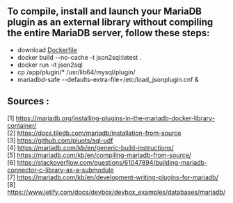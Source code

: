 ## To compile, install and launch your MariaDB plugin as an external library without compiling the entire MariaDB server, follow these steps:

* download [Dockerfile](https://github.com/SylvainA77/JSON2SQL-plugin/blob/main/docker/rockylinux/Dockerfile) 
* docker build --no-cache -t json2sql:latest .
* docker run -it json2sql
* cp /app/plugin/* /usr/lib64/mysql/plugin/
* mariadbd-safe --defaults-extra-file=/etc/load_jsonplugin.cnf &

## Sources :  
[1] https://mariadb.org/installing-plugins-in-the-mariadb-docker-library-container/  
[2] https://docs.tiledb.com/mariadb/installation-from-source  
[3] https://github.com/pluots/sql-udf  
[4] https://mariadb.com/kb/en/generic-build-instructions/  
[5] https://mariadb.com/kb/en/compiling-mariadb-from-source/  
[6] https://stackoverflow.com/questions/61047894/building-mariadb-connector-c-library-as-a-submodule  
[7] https://mariadb.com/kb/en/development-writing-plugins-for-mariadb/  
[8] https://www.jetify.com/docs/devbox/devbox_examples/databases/mariadb/  
